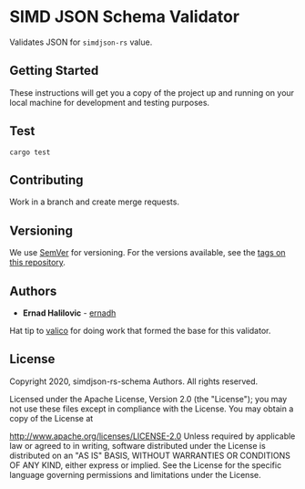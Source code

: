 # SIMD JSON Schema Validator

Validates JSON for `simdjson-rs` value.

## Getting Started

These instructions will get you a copy of the project up and running on your local machine for development and testing purposes.

## Test

```
cargo test
```

## Contributing

Work in a branch and create merge requests.

## Versioning

We use [SemVer](http://semver.org/) for versioning. For the versions available, see the [tags on this repository](https://github.com/ernadh/simdjson-rs-schema/tags).

## Authors

* **Ernad Halilovic** - [ernadh](https://github.com/ernadh)

Hat tip to [valico](https://github.com/rustless/valico) for doing work that formed the base for this validator.

## License

Copyright 2020, simdjson-rs-schema Authors. All rights reserved.

Licensed under the Apache License, Version 2.0 (the "License"); you may not use these files except in compliance with the License. You may obtain a copy of the License at

http://www.apache.org/licenses/LICENSE-2.0
Unless required by applicable law or agreed to in writing, software distributed under the License is distributed on an "AS IS" BASIS, WITHOUT WARRANTIES OR CONDITIONS OF ANY KIND, either express or implied. See the License for the specific language governing permissions and limitations under the License.

